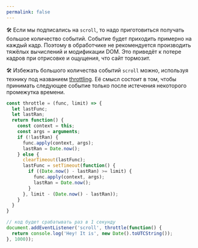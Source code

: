 ```yaml
---
permalink: false
---
```


🛠 Если мы подписались на `scroll`, то надо приготовиться получать большое количество событий. Событие будет приходить примерно на каждый кадр. Поэтому в обработчике не рекомендуется производить тяжёлых вычислений и модификации DOM. Это приведёт к потере кадров при отрисовке и ощущения, что сайт тормозит.

🛠 Избежать большого количества событий `scroll` можно, используя технику под названием [throttling](/js/throttle). Её смысл состоит в том, чтобы принимать следующее событие только после истечения некоторого промежутка времени.

```jsx
const throttle = (func, limit) => {
  let lastFunc;
  let lastRan;
  return function() {
    const context = this;
    const args = arguments;
    if (!lastRan) {
      func.apply(context, args);
      lastRan = Date.now();
    } else {
      clearTimeout(lastFunc);
      lastFunc = setTimeout(function() {
        if ((Date.now() - lastRan) >= limit) {
          func.apply(context, args);
          lastRan = Date.now();
        }
      }, limit - (Date.now() - lastRan));
    }
  }
}

// код будет срабатывать раз в 1 секунду
document.addEventListener('scroll', throttle(function() {
  return console.log('Hey! It is', new Date().toUTCString());
}, 1000));
```
